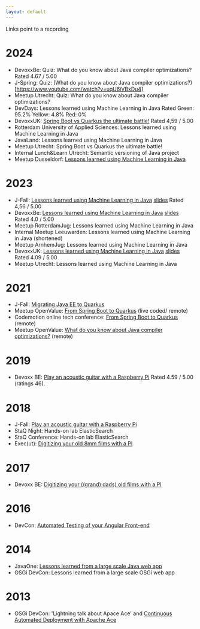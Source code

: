 ```yaml
---
layout: default
---
```

Links point to a recording

# 2024
* DevoxxBe: Quiz: What do you know about Java compiler optimizations? Rated 4.67 / 5.00 <!-- https://devoxx.be/talk/quiz-what-do-you-know-about-java-compiler-optimizations-/ -->
* J-Spring: Quiz: (What do you know about Java compiler optimizations?)[https://www.youtube.com/watch?v=uqU6iVBxDu4]
* Meetup Utrecht: Quiz: What do you know about Java compiler optimizations? <!-- https://www.meetup.com/nl-NL/openvalue/events/300867711/ -->
* DevDays: Lessons learned using Machine Learning in Java Rated Green: 95.2% Yellow: 4.8% Red: 0% <!-- https://events.pinetool.ai/3152/#sessions/104792?referrer%5Bpathname%5D=%2Fsessions&referrer%5Bsearch%5D=&referrer%5Btitle%5D=Sessions -->
* DevoxxUK: [Spring Boot vs Quarkus the ultimate battle!](https://www.youtube.com/watch?v=ujGG3i3MUF0) Rated 4,59 / 5.00 <!-- https://www.devoxx.co.uk/talk/?id=25738 -->
* Rotterdam University of Applied Sciences: Lessons learned using Machine Learning in Java 
* JavaLand: Lessons learned using Machine Learning in Java <!-- https://meine.doag.org/events/javaland/2024/agenda/#eventDay.1712700000 -->
* Meetup Utrecht: Spring Boot vs Quarkus the ultimate battle! <!-- https://www.meetup.com/nl-NL/openvalue/events/299555817/ -->
* Internal Lunch&Learn Utrecht: Semantic versioning of Java project
* Meetup Dusseldorf: [Lessons learned using Machine Learning in Java](https://www.youtube.com/watch?v=YE-1ybhXhyM) <!-- https://www.meetup.com/nl-NL/openvalue-dusseldorf/events/299100222 -->

# 2023
* J-Fall: [Lessons learned using Machine Learning in Java](https://www.youtube.com/watch?v=OASl-ds5B5Y) [slides](https://www.slideshare.net/JagodeVreede1/javamllegojfall) Rated 4,56 / 5.00 <!-- https://jfall.nl/speakers-2023/ -->
* DevoxxBe: [Lessons learned using Machine Learning in Java](https://www.youtube.com/watch?v=QwJ5-8wdheg) [slides](https://www.slideshare.net/JagodeVreede1/javamllegodevoxxbe) Rated 4.0 / 5.00 <!-- https://devoxx.be/talk/?id=42017 -->
* Meetup RotterdamJug: Lessons learned using Machine Learning in Java <!-- https://www.meetup.com/nl-NL/rotterdamjug/events/295778651/ -->
* Internal Meetup Leeuwarden: Lessons learned using Machine Learning in Java (shortened)
* Meetup ArnhemJug: Lessons learned using Machine Learning in Java <!-- https://www.meetup.com/nl-NL/arnhemjug/events/293720100/ -->
* DevoxxUK: [Lessons learned using Machine Learning in Java](https://www.youtube.com/watch?v=l5_GqcMLTFg) [slides](https://www.slideshare.net/JagodeVreede1/lessons-learned-using-machine-learning-in-java) Rated 4.09 / 5.00 <!-- https://www.devoxx.co.uk/talk/?id=7030 -->
* Meetup Utrecht: Lessons learned using Machine Learning in Java <!-- https://www.meetup.com/nl-NL/openvalue/events/292063462/ -->

# 2021
* J-Fall: [Migrating Java EE to Quarkus](https://www.youtube.com/watch?v=nN1iYPFU_1k) <!-- https://2021.jfall.nl/speakers-2021/ -->
* Meetup OpenValue: [From Spring Boot to Quarkus](https://www.youtube.com/watch?v=7J6b4KHC-YY) (live coded/ remote)  <!-- https://www.meetup.com/nl-NL/openvalue/events/275681791/ -->
* Codemotion online tech conference: [From Spring Boot to Quarkus](https://youtu.be/cRaxEXEGkTo?t=12187 ) (remote)
* Meetup OpenValue: [What do you know about Java compiler optimizations?](https://www.youtube.com/watch?v=jDLwQatJ5fc) (remote) <!-- https://www.meetup.com/nl-NL/openvalue/events/268191340/ -->

# 2019
* Devoxx BE: [Play an acoustic guitar with a Raspberry Pi](https://www.youtube.com/watch?v=5XhpFtl1Pj0) Rated 4.59 / 5.00 (ratings 46).

# 2018
* J-Fall: [Play an acoustic guitar with a Raspberry Pi](https://www.youtube.com/watch?v=8-SkMg9-jcI)
* StaQ Night: Hands-on lab ElasticSearch
* StaQ Conference: Hands-on lab ElasticSearch
* Exec(ut): [Digitizing your old 8mm films with a PI](https://www.youtube.com/watch?v=5HFP4ngz4R0)

# 2017
* Devoxx BE: [Digitizing your ((grand) dads) old films with a PI](https://www.youtube.com/watch?v=957cLw3ptwY)

# 2016
* DevCon: [Automated Testing of your Angular Front-end](https://www.youtube.com/watch?v=2KvS1KfmWKs)

# 2014
* JavaOne: [Lessons learned from a large scale Java web app](https://www.youtube.com/watch?v=CfCLONaDAT4)
* OSGi DevCon: Lessons learned from a large scale OSGi web app

# 2013
* OSGi DevCon: 'Lightning talk about Apace Ace' and [Continuous Automated Deployment with Apache Ace](https://www.youtube.com/watch?v=4S_zvgG_MLw)
